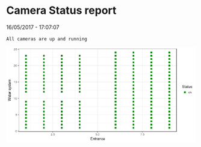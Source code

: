 Camera Status report
================
16/05/2017 - 17:07:07

    All cameras are up and running

![](camreport_files/figure-markdown_github/unnamed-chunk-2-1.png)
